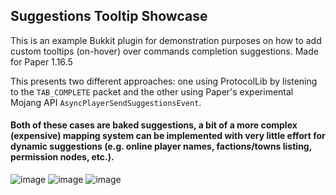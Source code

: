## Suggestions Tooltip Showcase

This is an example Bukkit plugin for demonstration purposes on how to add custom tooltips (on-hover) over commands completion suggestions.
Made for Paper 1.16.5

This presents two different approaches: one using ProtocolLib by listening to the `TAB_COMPLETE` packet and the other using Paper's experimental Mojang API `AsyncPlayerSendSuggestionsEvent`.

#### Both of these cases are <b>baked</b> suggestions, a bit of a more complex (expensive) mapping system can be implemented with very little effort for dynamic suggestions (e.g. online player names, factions/towns listing, permission nodes, etc.).

![image](https://user-images.githubusercontent.com/35617540/110066644-b60b9480-7d50-11eb-9381-24a7b0578208.png)
![image](https://user-images.githubusercontent.com/35617540/110066648-b73cc180-7d50-11eb-9ece-60d882ff453e.png)
![image](https://user-images.githubusercontent.com/35617540/110066649-b7d55800-7d50-11eb-8bd6-87b771febbd6.png)

